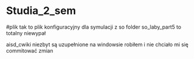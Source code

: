 # Studia_2_sem
#plik tak to plik konfiguracyjny dla symulacji z so
folder so_laby_part5 to totalny niewypał 

aisd_cwiki niezbyt są uzupełnione na windowsie robiłem i nie chciało mi się commitować zmian
